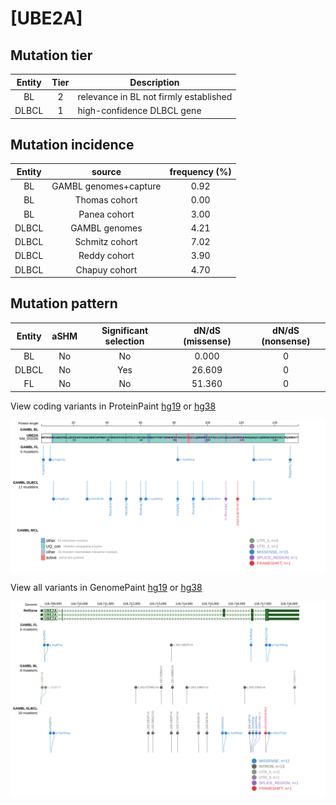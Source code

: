 # [UBE2A]

## Mutation tier

|Entity|Tier|Description                           |
|:------:|:----:|--------------------------------------|
|BL    |2   |relevance in BL not firmly established|
|DLBCL |1   |high-confidence DLBCL gene            |
## Mutation incidence

|Entity|source               |frequency (%)|
|:------:|:---------------------:|:-------------:|
|BL    |GAMBL genomes+capture|0.92         |
|BL    |Thomas cohort        |0.00         |
|BL    |Panea cohort         |3.00         |
|DLBCL |GAMBL genomes        |4.21         |
|DLBCL |Schmitz cohort       |7.02         |
|DLBCL |Reddy cohort         |3.90         |
|DLBCL |Chapuy cohort        |4.70         |

## Mutation pattern

|Entity|aSHM|Significant selection|dN/dS (missense)|dN/dS (nonsense)|
|:------:|:----:|:---------------------:|:----------------:|:----------------:|
|BL    |No  |No                   | 0.000          |0               |
|DLBCL |No  |Yes                  |26.609          |0               |
|FL    |No  |No                   |51.360          |0               |



View coding variants in ProteinPaint [hg19](https://www.bcgsc.ca/downloads/morinlab/GAMBL/test/genes/UBE2A_protein.html)  or [hg38](https://www.bcgsc.ca/downloads/morinlab/GAMBL/test/genes/UBE2A_protein_hg38.html)

![image](images/proteinpaint/UBE2A_NM_003336.svg)

View all variants in GenomePaint [hg19](https://www.bcgsc.ca/downloads/morinlab/GAMBL/test/genes/UBE2A.html)  or [hg38](https://www.bcgsc.ca/downloads/morinlab/GAMBL/test/genes/UBE2A_hg38.html)

![image](images/proteinpaint/UBE2A.svg)

